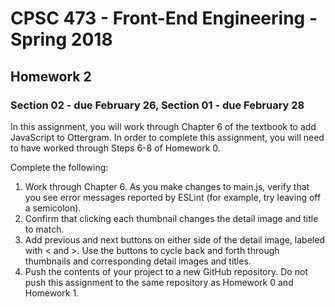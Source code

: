 # CPSC 473 - Front-End Engineering - Spring 2018
## Homework 2
### Section 02 - due February 26, Section 01 - due February 28
In this assignment, you will work through Chapter 6 of the textbook to add JavaScript to Ottergram.
In order to complete this assignment, you will need to have worked through Steps 6-8 of Homework 0.

Complete the following:
1. Work through Chapter 6. As you make changes to main.js, verify that you see error messages reported by ESLint (for example, try leaving off a semicolon).
2. Confirm that clicking each thumbnail changes the detail image and title to match.
3. Add previous and next buttons on either side of the detail image, labeled with < and >. Use the buttons to cycle back and forth through thumbnails and corresponding detail images and titles.
4. Push the contents of your project to a new GitHub repository. Do not push this assignment to the same repository as Homework 0 and Homework 1.
